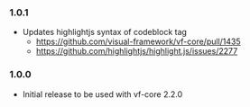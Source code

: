 ### 1.0.1

* Updates highlightjs syntax of codeblock tag
  * https://github.com/visual-framework/vf-core/pull/1435
  * https://github.com/highlightjs/highlight.js/issues/2277

### 1.0.0

- Initial release to be used with vf-core 2.2.0
